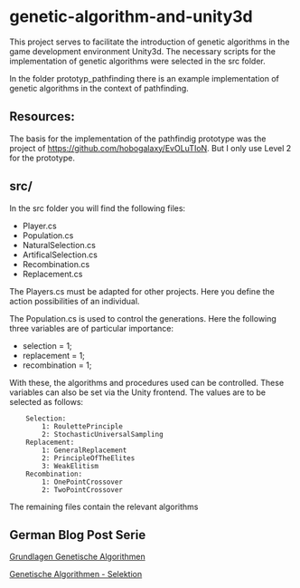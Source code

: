 # genetic-algorithm-and-unity3d

This project serves to facilitate the introduction of genetic algorithms in the game development environment Unity3d.
The necessary scripts for the implementation of genetic algorithms were selected in the src folder.

In the folder prototyp_pathfinding there is an example implementation of genetic algorithms in the context of pathfinding.

## Resources:

The basis for the implementation of the pathfindig prototype was the project of https://github.com/hobogalaxy/EvOLuTIoN. But I only use Level 2 for the prototype.

## src/
In the src folder you will find the following files:

* Player.cs
* Population.cs
* NaturalSelection.cs
* ArtificalSelection.cs
* Recombination.cs
* Replacement.cs

The Players.cs must be adapted for other projects. Here you define the action possibilities of an individual.


The Population.cs is used to control the generations. Here the following three variables are of particular importance:

* selection = 1;
* replacement = 1;
* recombination = 1;

With these, the algorithms and procedures used can be controlled. These variables can also be set via the Unity frontend. The values are to be selected as follows:

        Selection:
            1: RoulettePrinciple
            2: StochasticUniversalSampling
        Replacement:
            1: GeneralReplacement
            2: PrincipleOfTheElites
            3: WeakElitism
        Recombination:    
            1: OnePointCrossover
            2: TwoPointCrossover

The remaining files contain the relevant algorithms

## German Blog Post Serie

[Grundlagen Genetische Algorithmen](https://www.modius-techblog.de/data-science/grundlagen-genetische-algorithmen/)

[Genetische Algorithmen - Selektion](https://www.modius-techblog.de/data-science/genetische-algorithmen-selektion/)
